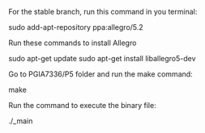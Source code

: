 For the stable branch, run this command in you terminal:

sudo add-apt-repository ppa:allegro/5.2

Run these commands to install Allegro

sudo apt-get update
sudo apt-get install liballegro5-dev

Go to PGIA7336/P5 folder and run the make command:

make

Run the command to execute the binary file:

./_main